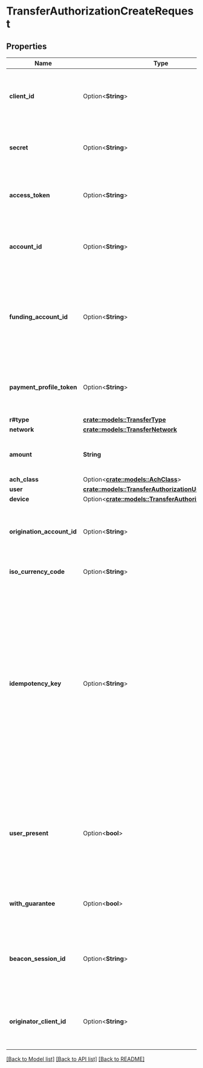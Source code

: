 # TransferAuthorizationCreateRequest

## Properties

Name | Type | Description | Notes
------------ | ------------- | ------------- | -------------
**client_id** | Option<**String**> | Your Plaid API `client_id`. The `client_id` is required and may be provided either in the `PLAID-CLIENT-ID` header or as part of a request body. | [optional]
**secret** | Option<**String**> | Your Plaid API `secret`. The `secret` is required and may be provided either in the `PLAID-SECRET` header or as part of a request body. | [optional]
**access_token** | Option<**String**> | The Plaid `access_token` for the account that will be debited or credited. Required if not using `payment_profile_token`. | [optional]
**account_id** | Option<**String**> | The Plaid `account_id` corresponding to the end-user account that will be debited or credited. Returned only if `account_id` was set on intent creation. | [optional]
**funding_account_id** | Option<**String**> | The id of the funding account to use, available in the Plaid Dashboard. This determines which of your business checking accounts will be credited or debited. Defaults to the account configured during onboarding. | [optional]
**payment_profile_token** | Option<**String**> | The payment profile token associated with the Payment Profile that will be debited or credited. Required if not using `access_token`. | [optional]
**r#type** | [**crate::models::TransferType**](TransferType.md) |  | 
**network** | [**crate::models::TransferNetwork**](TransferNetwork.md) |  | 
**amount** | **String** | The amount of the transfer (decimal string with two digits of precision e.g. \"10.00\"). | 
**ach_class** | Option<[**crate::models::AchClass**](ACHClass.md)> |  | [optional]
**user** | [**crate::models::TransferAuthorizationUserInRequest**](TransferAuthorizationUserInRequest.md) |  | 
**device** | Option<[**crate::models::TransferAuthorizationDevice**](TransferAuthorizationDevice.md)> |  | [optional]
**origination_account_id** | Option<**String**> | Plaid's unique identifier for the origination account for this authorization. If not specified, the default account will be used. | [optional]
**iso_currency_code** | Option<**String**> | The currency of the transfer amount. The default value is \"USD\". | [optional]
**idempotency_key** | Option<**String**> | A random key provided by the client, per unique authorization. Maximum of 50 characters.  The API supports idempotency for safely retrying requests without accidentally performing the same operation twice. For example, if a request to create an authorization fails due to a network connection error, you can retry the request with the same idempotency key to guarantee that only a single authorization is created.  Failure to provide this key may result in duplicate charges.  Required for guaranteed ACH customers. | [optional]
**user_present** | Option<**bool**> | Required for Guarantee. If the end user is initiating the specific transfer themselves via an interactive UI, this should be `true`; for automatic recurring payments where the end user is not actually initiating each individual transfer, it should be `false`. | [optional]
**with_guarantee** | Option<**bool**> | If set to `false`, Plaid will not offer a `guarantee_decision` for this request(Guarantee customers only). | [optional][default to true]
**beacon_session_id** | Option<**String**> | The unique identifier returned by Plaid's [beacon](https://plaid.com/docs/transfer/guarantee/#using-a-beacon) when it is run on your webpage. Required for Guarantee customers who are not using [Transfer UI](https://plaid.com/docs/transfer/using-transfer-ui/) and have a web checkout experience. | [optional]
**originator_client_id** | Option<**String**> | The Plaid client ID that is the originator of this transfer. Only needed if creating transfers on behalf of another client as a third-party sender (TPS). | [optional]

[[Back to Model list]](../README.md#documentation-for-models) [[Back to API list]](../README.md#documentation-for-api-endpoints) [[Back to README]](../README.md)


